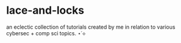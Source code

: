 # lace-and-locks
an eclectic collection of tutorials created by me in relation to various cybersec + comp sci topics. ⋆˙⟡
